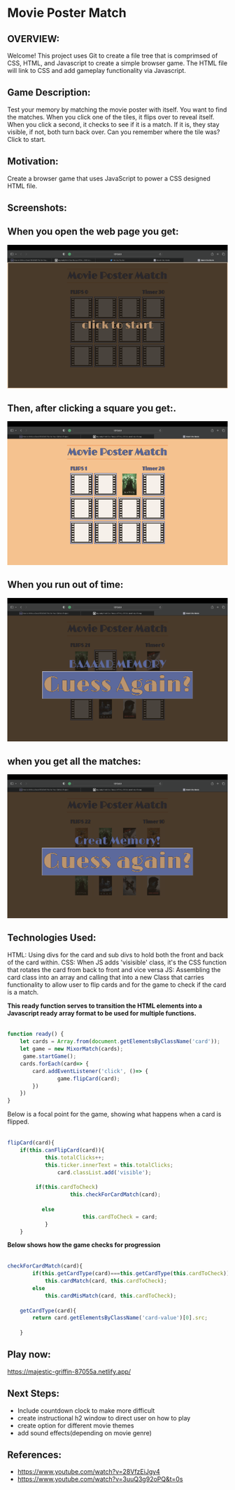 # **Movie Poster Match**

## **OVERVIEW:** 

Welcome! This project uses Git to create a file tree that is comprimsed of CSS, HTML, and Javascript to create a simple browser game. The HTML file will link to CSS and add gameplay functionality via Javascript. 

## **Game Description:** 

Test your memory by matching the movie poster with itself. You want to find the matches. When you click one of the tiles, it flips over to reveal itself. When you click a second, it checks to see if it is a match. If it is, they stay visible, if not, both turn back over. Can you remember where the tile was? Click to start. 

## **Motivation:**

Create a browser game that uses JavaScript to power a CSS designed HTML file. 


## **Screenshots:**

## **When you open the web page you get:**

![Image](1.png)

## **Then, after clicking a square you get:.**

![Image](2.png)

## **When you run out of time:**

![Image](3.png)

## **when you get all the matches:**

![Image](4.png)





 ## **Technologies Used:**


HTML: Using divs for the card and sub divs to hold both the front and back of the card within. 
CSS: When JS adds 'visisible' class, it's the CSS function that rotates the card from back to front and vice versa
JS: Assembling the card class into an array and calling that into a new Class that carries functionality to allow user to flip cards and for the game to check if the card is a match. 

 **This ready function serves to transition the HTML elements into a Javascript ready array format to be used for multiple functions.**

``` Javascript

function ready() {
    let cards = Array.from(document.getElementsByClassName('card'));
    let game = new MixorMatch(cards);
     game.startGame();
    cards.forEach(card=> {
        card.addEventListener('click', ()=> {
                game.flipCard(card);
        })
    })
}

```

 Below is a focal point for the game, showing what happens when a card is flipped. 

``` Javascript

flipCard(card){
    if(this.canFlipCard(card)){
            this.totalClicks++;
            this.ticker.innerText = this.totalClicks;
                card.classList.add('visible');
    
         if(this.cardToCheck)
                    this.checkForCardMatch(card);
      
           else 
                        this.cardToCheck = card;     
            }
    }

```
**Below shows how the game checks for progression**

``` Javascript 

checkForCardMatch(card){
        if(this.getCardType(card)===this.getCardType(this.cardToCheck))
            this.cardMatch(card, this.cardToCheck);
        else
            this.cardMisMatch(card, this.cardToCheck);

    getCardType(card){
        return card.getElementsByClassName('card-value')[0].src;

    }

 ```   

## **Play now:**

https://majestic-griffin-87055a.netlify.app/

## **Next Steps:** 
- Include countdown clock to make more difficult
- create instructional h2 window to direct user on how to play
- create option for different movie themes
- add sound effects(depending on movie genre)

## **References:**
- https://www.youtube.com/watch?v=28VfzEiJgy4
- https://www.youtube.com/watch?v=3uuQ3g92oPQ&t=0s




